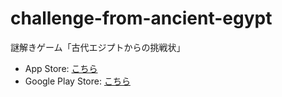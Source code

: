 # challenge-from-ancient-egypt
謎解きゲーム「古代エジプトからの挑戦状」

* App Store: [こちら](https://apple.co/3thN518)
* Google Play Store: [こちら]()
